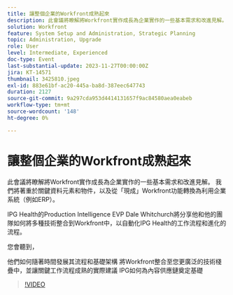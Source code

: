 ```yaml
---
title: 讓整個企業的Workfront成熟起來
description: 此會議將瞭解將Workfront實作成長為企業實作的一些基本需求和改進見解。
solution: Workfront
feature: System Setup and Administration, Strategic Planning
topic: Administration, Upgrade
role: User
level: Intermediate, Experienced
doc-type: Event
last-substantial-update: 2023-11-27T00:00:00Z
jira: KT-14571
thumbnail: 3425810.jpeg
exl-id: 883e61bf-ac20-445a-ba8d-387eec647743
duration: 2127
source-git-commit: 9a297cda953d4414131657f9ac84580aea0eabeb
workflow-type: tm+mt
source-wordcount: '148'
ht-degree: 0%

---
```


# 讓整個企業的Workfront成熟起來

此會議將瞭解將Workfront實作成長為企業實作的一些基本需求和改進見解。 我們將著重於關鍵資料元素和物件，以及從「現成」Workfront功能轉換為利用企業系統（例如ERP）。

IPG Health的Production Intelligence EVP Dale Whitchurch將分享他和他的團隊如何將多種技術整合到Workfront中，以自動化IPG Health的工作流程和進化的流程。

您會聽到，

他們如何隨著時間發展其流程和基礎架構
將Workfront整合至您更廣泛的技術棧疊中，並讓關鍵工作流程成熟的實際建議
IPG如何為內容供應鏈奠定基礎

>[!VIDEO](https://video.tv.adobe.com/v/3456674/?learn=on&captions=chi_hant)
